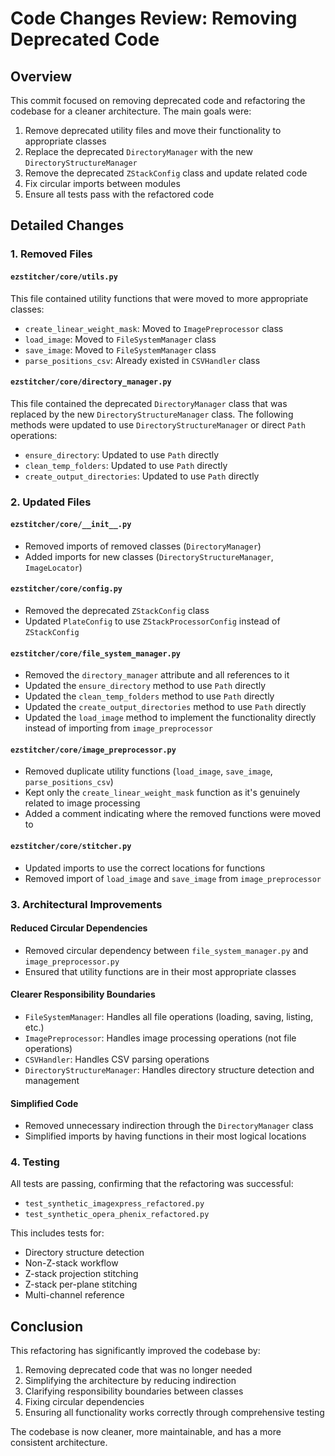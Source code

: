 # Code Changes Review: Removing Deprecated Code

## Overview

This commit focused on removing deprecated code and refactoring the codebase for a cleaner architecture. The main goals were:

1. Remove deprecated utility files and move their functionality to appropriate classes
2. Replace the deprecated `DirectoryManager` with the new `DirectoryStructureManager`
3. Remove the deprecated `ZStackConfig` class and update related code
4. Fix circular imports between modules
5. Ensure all tests pass with the refactored code

## Detailed Changes

### 1. Removed Files

#### `ezstitcher/core/utils.py`

This file contained utility functions that were moved to more appropriate classes:

- `create_linear_weight_mask`: Moved to `ImagePreprocessor` class
- `load_image`: Moved to `FileSystemManager` class
- `save_image`: Moved to `FileSystemManager` class
- `parse_positions_csv`: Already existed in `CSVHandler` class

#### `ezstitcher/core/directory_manager.py`

This file contained the deprecated `DirectoryManager` class that was replaced by the new `DirectoryStructureManager` class. The following methods were updated to use `DirectoryStructureManager` or direct `Path` operations:

- `ensure_directory`: Updated to use `Path` directly
- `clean_temp_folders`: Updated to use `Path` directly
- `create_output_directories`: Updated to use `Path` directly

### 2. Updated Files

#### `ezstitcher/core/__init__.py`

- Removed imports of removed classes (`DirectoryManager`)
- Added imports for new classes (`DirectoryStructureManager`, `ImageLocator`)

#### `ezstitcher/core/config.py`

- Removed the deprecated `ZStackConfig` class
- Updated `PlateConfig` to use `ZStackProcessorConfig` instead of `ZStackConfig`

#### `ezstitcher/core/file_system_manager.py`

- Removed the `directory_manager` attribute and all references to it
- Updated the `ensure_directory` method to use `Path` directly
- Updated the `clean_temp_folders` method to use `Path` directly
- Updated the `create_output_directories` method to use `Path` directly
- Updated the `load_image` method to implement the functionality directly instead of importing from `image_preprocessor`

#### `ezstitcher/core/image_preprocessor.py`

- Removed duplicate utility functions (`load_image`, `save_image`, `parse_positions_csv`)
- Kept only the `create_linear_weight_mask` function as it's genuinely related to image processing
- Added a comment indicating where the removed functions were moved to

#### `ezstitcher/core/stitcher.py`

- Updated imports to use the correct locations for functions
- Removed import of `load_image` and `save_image` from `image_preprocessor`

### 3. Architectural Improvements

#### Reduced Circular Dependencies

- Removed circular dependency between `file_system_manager.py` and `image_preprocessor.py`
- Ensured that utility functions are in their most appropriate classes

#### Clearer Responsibility Boundaries

- `FileSystemManager`: Handles all file operations (loading, saving, listing, etc.)
- `ImagePreprocessor`: Handles image processing operations (not file operations)
- `CSVHandler`: Handles CSV parsing operations
- `DirectoryStructureManager`: Handles directory structure detection and management

#### Simplified Code

- Removed unnecessary indirection through the `DirectoryManager` class
- Simplified imports by having functions in their most logical locations

### 4. Testing

All tests are passing, confirming that the refactoring was successful:

- `test_synthetic_imagexpress_refactored.py`
- `test_synthetic_opera_phenix_refactored.py`

This includes tests for:
- Directory structure detection
- Non-Z-stack workflow
- Z-stack projection stitching
- Z-stack per-plane stitching
- Multi-channel reference

## Conclusion

This refactoring has significantly improved the codebase by:

1. Removing deprecated code that was no longer needed
2. Simplifying the architecture by reducing indirection
3. Clarifying responsibility boundaries between classes
4. Fixing circular dependencies
5. Ensuring all functionality works correctly through comprehensive testing

The codebase is now cleaner, more maintainable, and has a more consistent architecture.
